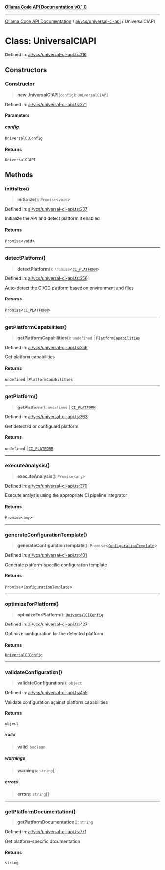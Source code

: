 [**Ollama Code API Documentation v0.1.0**](../../../../README.md)

***

[Ollama Code API Documentation](../../../../modules.md) / [ai/vcs/universal-ci-api](../README.md) / UniversalCIAPI

# Class: UniversalCIAPI

Defined in: [ai/vcs/universal-ci-api.ts:216](https://github.com/erichchampion/ollama-code/blob/a6ec53910f51a174af1f2c4fb981760e5f53805f/ollama-code/src/ai/vcs/universal-ci-api.ts#L216)

## Constructors

### Constructor

> **new UniversalCIAPI**(`config`): `UniversalCIAPI`

Defined in: [ai/vcs/universal-ci-api.ts:221](https://github.com/erichchampion/ollama-code/blob/a6ec53910f51a174af1f2c4fb981760e5f53805f/ollama-code/src/ai/vcs/universal-ci-api.ts#L221)

#### Parameters

##### config

[`UniversalCIConfig`](../interfaces/UniversalCIConfig.md)

#### Returns

`UniversalCIAPI`

## Methods

### initialize()

> **initialize**(): `Promise`\<`void`\>

Defined in: [ai/vcs/universal-ci-api.ts:237](https://github.com/erichchampion/ollama-code/blob/a6ec53910f51a174af1f2c4fb981760e5f53805f/ollama-code/src/ai/vcs/universal-ci-api.ts#L237)

Initialize the API and detect platform if enabled

#### Returns

`Promise`\<`void`\>

***

### detectPlatform()

> **detectPlatform**(): `Promise`\<[`CI_PLATFORM`](../type-aliases/CI_PLATFORM.md)\>

Defined in: [ai/vcs/universal-ci-api.ts:256](https://github.com/erichchampion/ollama-code/blob/a6ec53910f51a174af1f2c4fb981760e5f53805f/ollama-code/src/ai/vcs/universal-ci-api.ts#L256)

Auto-detect the CI/CD platform based on environment and files

#### Returns

`Promise`\<[`CI_PLATFORM`](../type-aliases/CI_PLATFORM.md)\>

***

### getPlatformCapabilities()

> **getPlatformCapabilities**(): `undefined` \| [`PlatformCapabilities`](../interfaces/PlatformCapabilities.md)

Defined in: [ai/vcs/universal-ci-api.ts:356](https://github.com/erichchampion/ollama-code/blob/a6ec53910f51a174af1f2c4fb981760e5f53805f/ollama-code/src/ai/vcs/universal-ci-api.ts#L356)

Get platform capabilities

#### Returns

`undefined` \| [`PlatformCapabilities`](../interfaces/PlatformCapabilities.md)

***

### getPlatform()

> **getPlatform**(): `undefined` \| [`CI_PLATFORM`](../type-aliases/CI_PLATFORM.md)

Defined in: [ai/vcs/universal-ci-api.ts:363](https://github.com/erichchampion/ollama-code/blob/a6ec53910f51a174af1f2c4fb981760e5f53805f/ollama-code/src/ai/vcs/universal-ci-api.ts#L363)

Get detected or configured platform

#### Returns

`undefined` \| [`CI_PLATFORM`](../type-aliases/CI_PLATFORM.md)

***

### executeAnalysis()

> **executeAnalysis**(): `Promise`\<`any`\>

Defined in: [ai/vcs/universal-ci-api.ts:370](https://github.com/erichchampion/ollama-code/blob/a6ec53910f51a174af1f2c4fb981760e5f53805f/ollama-code/src/ai/vcs/universal-ci-api.ts#L370)

Execute analysis using the appropriate CI pipeline integrator

#### Returns

`Promise`\<`any`\>

***

### generateConfigurationTemplate()

> **generateConfigurationTemplate**(): `Promise`\<[`ConfigurationTemplate`](../interfaces/ConfigurationTemplate.md)\>

Defined in: [ai/vcs/universal-ci-api.ts:401](https://github.com/erichchampion/ollama-code/blob/a6ec53910f51a174af1f2c4fb981760e5f53805f/ollama-code/src/ai/vcs/universal-ci-api.ts#L401)

Generate platform-specific configuration template

#### Returns

`Promise`\<[`ConfigurationTemplate`](../interfaces/ConfigurationTemplate.md)\>

***

### optimizeForPlatform()

> **optimizeForPlatform**(): [`UniversalCIConfig`](../interfaces/UniversalCIConfig.md)

Defined in: [ai/vcs/universal-ci-api.ts:427](https://github.com/erichchampion/ollama-code/blob/a6ec53910f51a174af1f2c4fb981760e5f53805f/ollama-code/src/ai/vcs/universal-ci-api.ts#L427)

Optimize configuration for the detected platform

#### Returns

[`UniversalCIConfig`](../interfaces/UniversalCIConfig.md)

***

### validateConfiguration()

> **validateConfiguration**(): `object`

Defined in: [ai/vcs/universal-ci-api.ts:455](https://github.com/erichchampion/ollama-code/blob/a6ec53910f51a174af1f2c4fb981760e5f53805f/ollama-code/src/ai/vcs/universal-ci-api.ts#L455)

Validate configuration against platform capabilities

#### Returns

`object`

##### valid

> **valid**: `boolean`

##### warnings

> **warnings**: `string`[]

##### errors

> **errors**: `string`[]

***

### getPlatformDocumentation()

> **getPlatformDocumentation**(): `string`

Defined in: [ai/vcs/universal-ci-api.ts:771](https://github.com/erichchampion/ollama-code/blob/a6ec53910f51a174af1f2c4fb981760e5f53805f/ollama-code/src/ai/vcs/universal-ci-api.ts#L771)

Get platform-specific documentation

#### Returns

`string`
